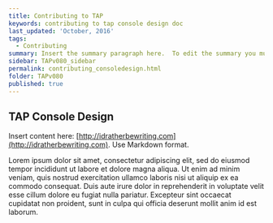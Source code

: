 ```yaml
---
title: Contributing to TAP
keywords: contributing to tap console design doc
last_updated: 'October, 2016'
tags:
  - Contributing
summary: Insert the summary paragraph here.  To edit the summary you must edit the meta data for this post. 
sidebar: TAPv080_sidebar
permalink: contributing_consoledesign.html
folder: TAPv080
published: true
---
```


## TAP Console Design

Insert content here: [http://idratherbewriting.com](http://idratherbewriting.com). Use Markdown format.

Lorem ipsum dolor sit amet, consectetur adipiscing elit, sed do eiusmod tempor incididunt ut labore et dolore magna aliqua. Ut enim ad minim veniam, quis nostrud exercitation ullamco laboris nisi ut aliquip ex ea commodo consequat. Duis aute irure dolor in reprehenderit in voluptate velit esse cillum dolore eu fugiat nulla pariatur. Excepteur sint occaecat cupidatat non proident, sunt in culpa qui officia deserunt mollit anim id est laborum.

